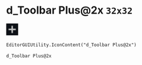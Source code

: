 # d_Toolbar Plus@2x `32x32`
<img src="/img/d_Toolbar%20Plus.png" width=32 height=32>

``` CSharp
EditorGUIUtility.IconContent("d_Toolbar Plus@2x")
```
```
d_Toolbar Plus@2x
```
